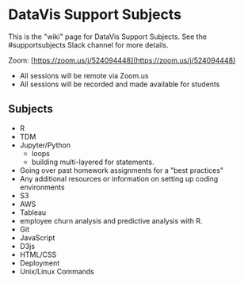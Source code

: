 # DataVis Support Subjects

This is the "wiki" page for DataVis Support Subjects. See the #supportsubjects Slack channel for more details.

Zoom: [https://zoom.us/j/524094448](https://zoom.us/j/524094448)

* All sessions will be remote via Zoom.us
* All sessions will be recorded and made available for students

## Subjects

* R
* TDM
* Jupyter/Python 
	* loops 
	* building multi-layered for statements. 
*  Going over past homework assignments for a "best practices"
* Any additional resources or information on setting up coding environments
* S3
* AWS
* Tableau
* employee churn analysis and predictive analysis with R.
* Git
* JavaScript
* D3js
* HTML/CSS
* Deployment
* Unix/Linux Commands
<!--stackedit_data:
eyJoaXN0b3J5IjpbLTE3ODc0MzYwMTMsMTk4ODEzNjM4MSwtMj
Q1MTc5OTk1LDE1NzM0MjE5NzddfQ==
-->